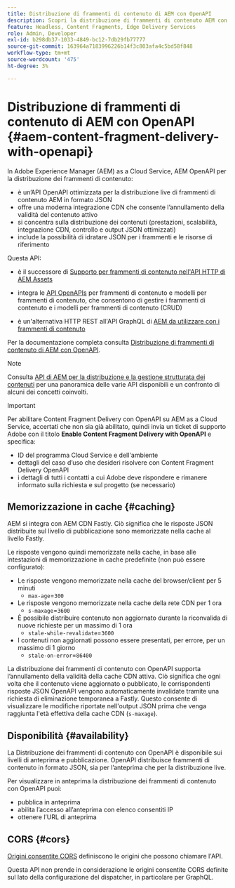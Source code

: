 ```yaml
---
title: Distribuzione di frammenti di contenuto di AEM con OpenAPI
description: Scopri la distribuzione di frammenti di contenuto AEM con OpenAPI
feature: Headless, Content Fragments, Edge Delivery Services
role: Admin, Developer
exl-id: b298db37-1033-4849-bc12-7db29fb77777
source-git-commit: 163964a7183996226b14f3c803afa4c5bd58f848
workflow-type: tm+mt
source-wordcount: '475'
ht-degree: 3%

---
```


# Distribuzione di frammenti di contenuto di AEM con OpenAPI {#aem-content-fragment-delivery-with-openapi}

In Adobe Experience Manager (AEM) as a Cloud Service, AEM OpenAPI per la distribuzione dei frammenti di contenuto:

* è un’API OpenAPI ottimizzata per la distribuzione live di frammenti di contenuto AEM in formato JSON
* offre una moderna integrazione CDN che consente l’annullamento della validità del contenuto attivo
* si concentra sulla distribuzione dei contenuti (prestazioni, scalabilità, integrazione CDN, controllo e output JSON ottimizzati)
* include la possibilità di idratare JSON per i frammenti e le risorse di riferimento

Questa API:

* è il successore di [Supporto per frammenti di contenuto nell&#39;API HTTP di AEM Assets](/help/assets/content-fragments/assets-api-content-fragments.md)

* integra le [API OpenAPIs](/help/headless/content-fragment-openapis.md) per frammenti di contenuto e modelli per frammenti di contenuto, che consentono di gestire i frammenti di contenuto e i modelli per frammenti di contenuto (CRUD)

* è un&#39;alternativa HTTP REST all&#39;API GraphQL di [AEM da utilizzare con i frammenti di contenuto](/help/headless/graphql-api/content-fragments.md)

Per la documentazione completa consulta [Distribuzione di frammenti di contenuto di AEM con OpenAPI](https://developer.adobe.com/experience-cloud/experience-manager-apis/api/stable/contentfragments/delivery/).

>[!NOTE]
>
>Consulta [API di AEM per la distribuzione e la gestione strutturata dei contenuti](/help/headless/apis-headless-and-content-fragments.md) per una panoramica delle varie API disponibili e un confronto di alcuni dei concetti coinvolti.

>[!IMPORTANT]
>
>Per abilitare Content Fragment Delivery con OpenAPI su AEM as a Cloud Service, accertati che non sia già abilitato, quindi invia un ticket di supporto Adobe con il titolo **Enable Content Fragment Delivery with OpenAPI** e specifica:
>
>* ID del programma Cloud Service e dell&#39;ambiente
>* dettagli del caso d’uso che desideri risolvere con Content Fragment Delivery OpenAPI
>* i dettagli di tutti i contatti a cui Adobe deve rispondere e rimanere informato sulla richiesta e sul progetto (se necessario)

## Memorizzazione in cache {#caching}

AEM si integra con AEM CDN Fastly. Ciò significa che le risposte JSON distribuite sul livello di pubblicazione sono memorizzate nella cache al livello Fastly.

Le risposte vengono quindi memorizzate nella cache, in base alle intestazioni di memorizzazione in cache predefinite (non può essere configurato):

* Le risposte vengono memorizzate nella cache del browser/client per 5 minuti
   * `max-age`=`300`
* Le risposte vengono memorizzate nella cache della rete CDN per 1 ora
   * `s-maxage`=`3600`
* È possibile distribuire contenuto non aggiornato durante la riconvalida di nuove richieste per un massimo di 1 ora
   * `stale-while-revalidate`=`3600`
* I contenuti non aggiornati possono essere presentati, per errore, per un massimo di 1 giorno
   * `stale-on-error`=`86400`

La distribuzione dei frammenti di contenuto con OpenAPI supporta l’annullamento della validità della cache CDN attiva. Ciò significa che ogni volta che il contenuto viene aggiornato o pubblicato, le corrispondenti risposte JSON OpenAPI vengono automaticamente invalidate tramite una richiesta di eliminazione temporanea a Fastly. Questo consente di visualizzare le modifiche riportate nell&#39;output JSON prima che venga raggiunta l&#39;età effettiva della cache CDN (`s-maxage`).

## Disponibilità {#availability}

La Distribuzione dei frammenti di contenuto con OpenAPI è disponibile sui livelli di anteprima e pubblicazione. OpenAPI distribuisce frammenti di contenuto in formato JSON, sia per l’anteprima che per la distribuzione live.

Per visualizzare in anteprima la distribuzione dei frammenti di contenuto con OpenAPI puoi:

* pubblica in anteprima
* abilita l’accesso all’anteprima con elenco consentiti IP
* ottenere l’URL di anteprima

## CORS {#cors}

[Origini consentite CORS](/help/headless/deployment/cross-origin-resource-sharing.md) definiscono le origini che possono chiamare l&#39;API.

Questa API non prende in considerazione le origini consentite CORS definite sul lato della configurazione del dispatcher, in particolare per GraphQL.

<!-- 
## API Rate Limits {#api-rate-limits}
-->

<!-- 
## Limitations {#limitations}
-->
